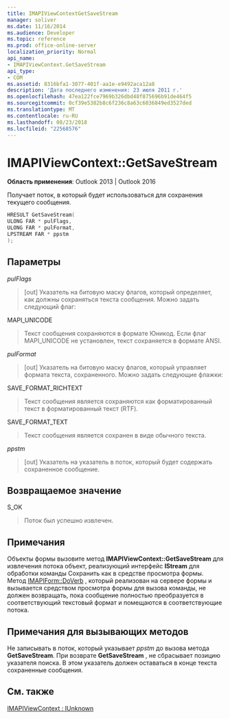```yaml
---
title: IMAPIViewContextGetSaveStream
manager: soliver
ms.date: 11/16/2014
ms.audience: Developer
ms.topic: reference
ms.prod: office-online-server
localization_priority: Normal
api_name:
- IMAPIViewContext.GetSaveStream
api_type:
- COM
ms.assetid: 8316bfa1-3077-401f-aa1e-e9492aca12a8
description: 'Дата последнего изменения: 23 июля 2011 г.'
ms.openlocfilehash: 47ea122fce7969b326dbd48f875696b91de464f5
ms.sourcegitcommit: 0cf39e5382b8c6f236c8a63c6036849ed3527ded
ms.translationtype: MT
ms.contentlocale: ru-RU
ms.lasthandoff: 08/23/2018
ms.locfileid: "22568576"
---
```

# <a name="imapiviewcontextgetsavestream"></a>IMAPIViewContext::GetSaveStream

  
  
**Область применения**: Outlook 2013 | Outlook 2016 
  
Получает поток, в который будет использоваться для сохранения текущего сообщения.
  
```cpp
HRESULT GetSaveStream(
ULONG FAR * pulFlags,
ULONG FAR * pulFormat,
LPSTREAM FAR * ppstm
);
```

## <a name="parameters"></a>Параметры

 _pulFlags_
  
> [out] Указатель на битовую маску флагов, который определяет, как должны сохраняться текста сообщения. Можно задать следующий флаг:
    
MAPI_UNICODE 
  
> Текст сообщения сохраняются в формате Юникод. Если флаг MAPI_UNICODE не установлен, текст сохраняется в формате ANSI.
    
 _pulFormat_
  
> [out] Указатель на битовую маску флагов, который управляет формата текста, сохраненного. Можно задать следующие флажки:
    
SAVE_FORMAT_RICHTEXT 
  
> Текст сообщения является сохраняются как форматированный текст в форматированный текст (RTF). 
    
SAVE_FORMAT_TEXT 
  
> Текст сообщения является сохранен в виде обычного текста. 
    
 _ppstm_
  
> [out] Указатель на указатель в поток, который будет содержать сохраненное сообщение.
    
## <a name="return-value"></a>Возвращаемое значение

S_OK 
  
> Поток был успешно извлечен.
    
## <a name="remarks"></a>Примечания

Объекты формы вызовите метод **IMAPIViewContext::GetSaveStream** для извлечения потока объект, реализующий интерфейс **IStream** для обработки команды Сохранить как в средстве просмотра формы. Метод [IMAPIForm::DoVerb](imapiform-doverb.md) , который реализован на сервере формы и вызывается средством просмотра формы для вызова команды, не должен возвращать, пока сообщение полностью преобразуется в соответствующий текстовый формат и помещаются в соответствующие потока. 
  
## <a name="notes-to-callers"></a>Примечания для вызывающих методов

Не записывать в поток, который указывает _ppstm_ до вызова метода **GetSaveStream**. При возврате **GetSaveStream** , не сбрасывает позицию указателя поиска. В этом указатель должен оставаться в конце текста сохраненные сообщения. 
  
## <a name="see-also"></a>См. также



[IMAPIViewContext : IUnknown](imapiviewcontextiunknown.md)

